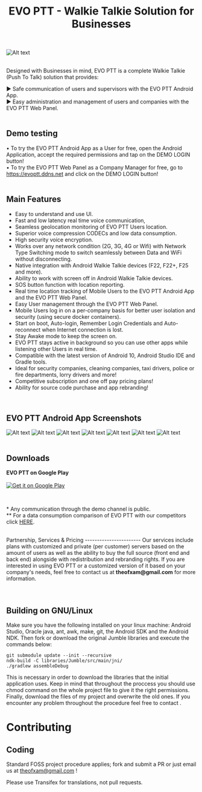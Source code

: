 <h1 align="center">EVO PTT - Walkie Talkie Solution for Businesses</h1>
<br/>

![Alt text](https://github.com/Theofilos-Chamalis/QR-PTT-PushToTalk/blob/master/EVO%20PTT-feature-graphic.png "EVO PTT - The Evolution in PTT communication")
<br/>
<br/>

Designed with Businesses in mind, EVO PTT is a complete Walkie Talkie (Push To Talk) solution that provides:

► Safe communication of users and supervisors with the EVO PTT Android App.
<br/>
► Easy administration and management of users and companies with the EVO PTT Web Panel.
<br/>
<br/>

Demo testing
---------------------
• To try the EVO PTT Android App as a User for free, open the Android Application, accept the required permissions and tap on the DEMO LOGIN button! 
<br/>
• To try the EVO PTT Web Panel as a Company Manager for free, go to https://evoptt.ddns.net and click on the DEMO LOGIN button!
<br/>
<br/>

Main Features
---------------------
- Easy to understand and use UI.
- Fast and low latency real time voice communication,
- Seamless geolocation monitoring of EVO PTT Users location.
- Superior voice compression CODECs and low data consumption.
- High security voice encryption.
- Works over any network condition (2G, 3G, 4G or Wifi) with Network Type Switching mode to switch seamlessly between Data and WiFi without disconnecting.
- Native integration with Android Walkie Talkie devices (F22, F22+, F25 and more).
- Ability to work with screen off in Android Walkie Talkie devices.
- SOS button function with location reporting.
- Real time location tracking of Mobile Users to the EVO PTT Android App and the EVO PTT Web Panel.
- Easy User management through the EVO PTT Web Panel.
- Mobile Users log in on a per-company basis for better user isolation and security (using secure docker containers).
- Start on boot, Auto-login, Remember Login Credentials and Auto-reconnect when Internet connection is lost.
- Stay Awake mode to keep the screen on.
- EVO PTT stays active in background so you can use other apps while listening other Users in real time.
- Compatible with the latest version of Android 10, Android Studio IDE and Gradle tools.
- Ideal for security companies, cleaning companies, taxi drivers, police or fire departments, lorry drivers and more!
- Competitive subscription and one off pay pricing plans!
- Ability for source code purchase and app rebranding!
<br/>

EVO PTT Android App Screenshots
-------------------------------
![Alt text](https://lh3.googleusercontent.com/QHKcGjB1coyKFnoMMlMDKFZsxb5b2QIPDGkVRa7l2B1iYPpyqAqKp7EwNM47eivWmtQ=w720-h380-rw "Login Screen") 
![Alt text](https://lh3.googleusercontent.com/jPr6XrHdUqLu-cHzY_Dx4Rx1y7EyP2j-VIMmVrLAYwCVcMu8icfUCZI4-ebSyZIl11U=w720-h380-rw "Server Screen") 
![Alt text](https://lh3.googleusercontent.com/p_BwjT4Qvb3m_a8J7jW8HLPeI4jSLh84FT5__dJQUP6oIiObLpujtze7YMP9B-QOHwA=w720-h380-rw "Mapview Screen") 
![Alt text](https://lh3.googleusercontent.com/K5ey4JjmU2UO9Vph4RSq7qnqSWjkw9zt0Cg9S8-wRQjmGXVLg2IRvzN8LgcKLS5oh1lu=w720-h380-rw "Chat Screen")
![Alt text](https://lh3.googleusercontent.com/GEb4GqhKVz7NjIKZygA6qggeA-WA_7B-_ESqHLKJohQA7YZoTD--JAkXrQeQPR0JU5I=w720-h380-rw "Side Menu")
![Alt text](https://lh3.googleusercontent.com/Xp-WIpbpKCMPK6vYzgBwXYDGJ5w9-wMfikgopJXRl26KfXUaeK5d9a2LEgk6z1rqjhH6=w720-h380-rw "General Settings")
![Alt text](https://lh3.googleusercontent.com/UH4IizfoTs5-GmJkqnJaASVTWIDOCAydbu007FH27y2RhjYlRtBQGlzMqJGDDJZFAtY=w720-h380-rw "Audio Settings")
<br/>
<br/>

Downloads
---------------------

<strong>EVO PTT on Google Play</strong>
<br /><br />
<a href="https://play.google.com/store/apps/details?id=com.theofilos.chamalis.evoptt">
  <img alt="Get it on Google Play" src="https://developer.android.com/images/brand/en_generic_rgb_wo_45.png" />
</a>

<br/>

\*  Any communication through the demo channel is public. <br/>
*\* For a data consumption comparison of EVO PTT with our competitors click <a target="_blank" href="https://www.dropbox.com/s/39qpqhx88bqj5nl/EVO%20PTT%20Benchmark.pdf?dl=0"> HERE</a>.

<br/>
Partnership, Services & Pricing
-----------------------
Our services include plans with customized and private (per customer) servers based on the amount of users as well as the ability to buy the full source (front end and back end) alongside with redistribution and rebranding rights. If you are interested in using EVO PTT or a customized version of it based on your company's needs, feel free to contact us at <b>theofxam@gmail.com</b> for more information.
<br/>
<br/>
<br/>


Building on GNU/Linux
---------------------

Make sure you have the following installed on your linux machine: Android Studio, Oracle java,
ant, awk, make, git, the Android SDK and the Android NDK. Then fork or download the original Jumble libraries and execute the commands below:

    git submodule update --init --recursive
    ndk-build -C libraries/Jumble/src/main/jni/
    ./gradlew assembleDebug

This is necessary in order to download the libraries that the initial application uses.
Keep in mind that throughout the proccess you should use chmod command on the whole project file
to give it the right permissions. Finally, download the files of my project and overwrite the old
ones. If you encounter any problem throughout the procedure feel free to contact 
.


Contributing	
============

Coding
------

Standard FOSS project procedure applies; fork and submit a PR or just email us at theofxam@gmail.com !

Please use Transifex for translations, not pull requests.
